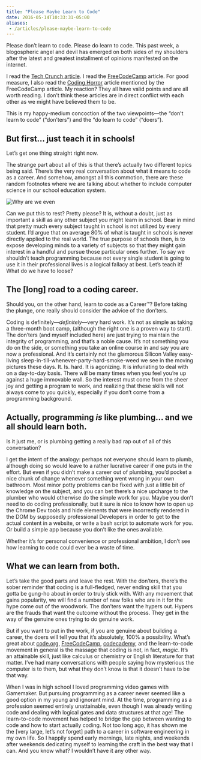 ```yaml
---
title: "Please Maybe Learn to Code"
date: 2016-05-14T10:33:31-05:00
aliases: 
 - /articles/please-maybe-learn-to-code
---
```

Please don’t learn to code. Please do learn to code. This past week, a blogospheric angel and devil has emerged on both sides of my shoulders after the latest and greatest installment of opinions manifested on the internet.

I read the [Tech Crunch article](http://techcrunch.com/2016/05/10/please-dont-learn-to-code/). I read the [FreeCodeCamp](https://medium.freecodecamp.com/please-do-learn-to-code-233597dd141c#.f86wmzk61) article. For good measure, I also read the [Coding Horror](http://blog.codinghorror.com/please-dont-learn-to-code/) article mentioned by the FreeCodeCamp article. My reaction? They all have valid points and are all worth reading. I don’t think these articles are in direct conflict with each other as we might have believed them to be.

This is my happy-medium concoction of the two viewpoints—the “don’t learn to code” (“don’ters”) and the “do learn to code” (“doers”).

## But first… just teach it in schools!

Let’s get one thing straight right now.

The strange part about all of this is that there’s actually two different topics being said. There’s the very real conversation about what it means to code as a career. And somehow, amongst all this commotion, there are these random footnotes where we are talking about whether to include computer science in our school education system.

![Why are we even](http://nickpalenserve.herokuapp.com/public/images/whyarewehaving.png "Why are we even having this conversation?")

Can we put this to rest? Pretty please? It is, without a doubt, just as important a skill as any other subject you might learn in school. Bear in mind that pretty much every subject taught in school is not utilized by every student. I’d argue that on average 80% of what is taught in schools is never directly applied to the real world. The true purpose of schools then, is to expose developing minds to a variety of subjects so that they might gain interest in a handful and pursue those particular ones further. To say we shouldn’t teach programming because not every single student is going to use it in their professional lives is a logical fallacy at best. Let’s teach it! What do we have to loose?

## The [long] road to a coding career.

Should you, on the other hand, learn to code as a Career™? Before taking the plunge, one really should consider the advice of the don’ters.

Coding is definitely—_definitely_—very hard work. It’s not as simple as taking a three-month boot camp, (although the right one is a proven way to start). The don’ters (and myself included here) are just trying to maintain the integrity of programming, and that’s a noble cause. It’s not something you do on the side, or something you take an online course in and say you are now a professional. And it’s certainly not the glamorous Silicon Valley easy-living sleep-in-till-whenever-party-hard-smoke-weed we see in the moving pictures these days. It. Is. hard. It is agonizing. It is infuriating to deal with on a day-to-day basis. There will be many times when you feel you’re up against a huge immovable wall. So the interest must come from the sheer joy and getting a program to work, and realizing that these skills will not always come to you quickly, especially if you don’t come from a programming background.

## Actually, programming *is* like plumbing… and we all should learn both.

Is it just me, or is plumbing getting a really bad rap out of all of this conversation?

I get the intent of the analogy: perhaps not everyone should learn to plumb, although doing so would leave to a rather lucrative career if one puts in the effort. But even if you didn’t make a career out of plumbing, you’d pocket a nice chunk of change whenever something went wrong in your own bathroom. Most minor potty problems can be fixed with just a little bit of knowledge on the subject, and you can bet there’s a nice upcharge to the plumber who would otherwise do the simple work for you. Maybe you don’t need to do coding professionally, but it sure is nice to know how to open up the Chrome Dev tools and hide elements that were incorrectly rendered in the DOM by supposedly professional Developers in order to get to the actual content in a website, or write a bash script to automate work for you. Or build a simple app because you don’t like the ones available.

Whether it’s for personal convenience or professional ambition, I don’t see how learning to code could ever be a waste of time.

## What we can learn from both.

Let’s take the good parts and leave the rest. With the don’ters, there’s the sober reminder that coding is a full-fledged, never ending skill that you gotta be gung-ho about in order to truly stick with. With any movement that gains popularity, we will find a number of new folks who are in it for the hype come out of the woodwork. The don’ters want the hypers out. Hypers are the frauds that want the outcome without the process. They get in the way of the genuine ones trying to do genuine work.

But if you want to put in the work, if you are genuine about building a career, the doers will tell you that it’s absolutely, 100% a possibility. What’s great about [code.org](https://www.code.org), [FreeCodeCamp](https://www.freecodecamp.com), [codecademy](https://www.codecademy.com), and the learn-to-code movement in general is the massage that coding is not, in fact, _magic_. It’s an attainable skill, just like calculus or chemistry or English literature for that matter. I’ve had many conversations with people saying how mysterious the computer is to them, but what they don’t know is that it doesn’t have to be that way.

When I was in high school I loved programming video games with Gamemaker. But pursuing programming as a career never seemed like a good option in my young and ignorant mind. At the time, programming as a profession seemed entirely unattainable, even though I was already writing code and dealing with logical gates and data structures at that age! The learn-to-code movement has helped to bridge the gap between wanting to code and how to start actually coding. Not too long ago, it has shown me the [very large, let’s not forget] path to a career in software engineering in my own life. So I happily spend early mornings, late nights, and weekends after weekends dedicating myself to learning the craft in the best way that I can. And you know what? I wouldn’t have it any other way.

